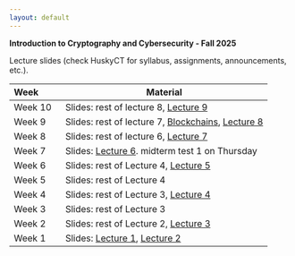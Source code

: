 ```yaml
---
layout: default
---
```


**Introduction to Cryptography and Cybersecurity - Fall 2025**

Lecture slides (check HuskyCT for syllabus, assignments, announcements, etc.).

| Week&emsp;&emsp;| Material           |
|----------|--------------------|
| Week 10 | Slides: rest of lecture 8, [Lecture 9](./lecture9.pdf)|
| Week 9 | Slides: rest of lecture 7, [Blockchains](./blockchains.pdf), [Lecture 8](./lecture8.pdf)|
| Week 8 | Slides: rest of lecture 6, [Lecture 7](./lecture7.pdf)|
| Week 7 | Slides: [Lecture 6](./lecture6.pdf). midterm test 1 on Thursday |
| Week 6 | Slides: rest of Lecture 4, [Lecture 5](./lecture5.pdf) |
| Week 5 | Slides: rest of Lecture 4 |
| Week 4 | Slides: rest of Lecture 3, [Lecture 4](./lecture4.pdf) |
| Week 3 | Slides: rest of Lecture 3 |
| Week 2 | Slides: rest of Lecture 2, [Lecture 3](./lecture3.pdf)|
| Week 1 | Slides: [Lecture 1](./lecture1.pdf), [Lecture 2](./lecture2.pdf)|